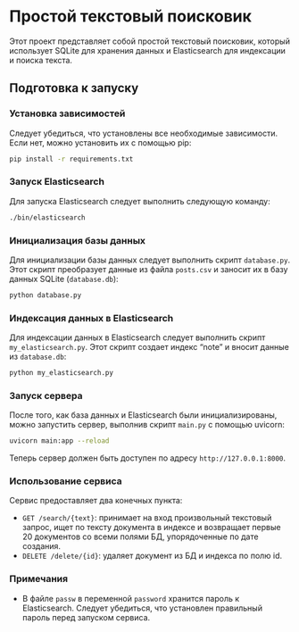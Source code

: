 # Простой текстовый поисковик

Этот проект представляет собой простой текстовый поисковик, который использует SQLite для хранения данных и Elasticsearch для индексации и поиска текста.

## Подготовка к запуску

### Установка зависимостей

Следует убедиться, что установлены все необходимые зависимости. Если нет, можно установить их с помощью pip:

```bash
pip install -r requirements.txt
```

### Запуск Elasticsearch

Для запуска Elasticsearch следует выполнить следующую команду:

```bash
./bin/elasticsearch
```

### Инициализация базы данных

Для инициализации базы данных следует выполнить скрипт `database.py`. Этот скрипт преобразует данные из файла `posts.csv` и заносит их в базу данных SQLite (`database.db`):

```bash
python database.py
```

### Индексация данных в Elasticsearch

Для индексации данных в Elasticsearch следует выполнить скрипт `my_elasticsearch.py`. Этот скрипт создает индекс “note” и вносит данные из `database.db`:

```bash
python my_elasticsearch.py
```

### Запуск сервера

После того, как база данных и Elasticsearch были инициализированы, можно запустить сервер, выполнив скрипт `main.py` с помощью uvicorn:

```bash
uvicorn main:app --reload
```

Теперь сервер должен быть доступен по адресу `http://127.0.0.1:8000`.

### Использование сервиса

Сервис предоставляет два конечных пункта:

- `GET /search/{text}`: принимает на вход произвольный текстовый запрос, ищет по тексту документа в индексе и возвращает первые 20 документов со всеми полями БД, упорядоченные по дате создания.
- `DELETE /delete/{id}`: удаляет документ из БД и индекса по полю id.

### Примечания

- В файле `passw` в переменной `password` хранится пароль к Elasticsearch. Следует убедиться, что установлен правильный пароль перед запуском сервиса.


